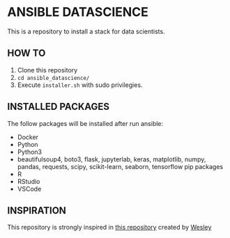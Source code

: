 # ANSIBLE DATASCIENCE
This is a repository to install a stack for data scientists.

## HOW TO
1. Clone this repository
2. `cd ansible_datascience/`
3. Execute `installer.sh` with sudo privilegies.

## INSTALLED PACKAGES
The follow packages will be installed after run ansible:
- Docker
- Python
- Python3
- beautifulsoup4, boto3, flask, jupyterlab, keras, matplotlib, numpy, pandas, requests, scipy, scikit-learn, seaborn, tensorflow pip packages
- R
- RStudio
- VSCode

## INSPIRATION
This repository is strongly inspired in [this repository](https://github.com/wesleyit/debian_workstation_devops) created by [Wesley](https://github.com/wesleyit)
